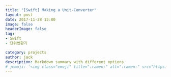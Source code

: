 ```yaml
---
title: "[Swift] Making a Unit-Converter"
layout: post
date: 2017-11-28 15:00
image: false
headerImage: false
tag:
- Swift
- 단위변환기

category: projects
author: jack
description: Markdown summary with different options
# jemoji: '<img class="emoji" title=":ramen:" alt=":ramen:" src="https://assets.github.com/images/icons/emoji/unicode/1f35c.png" height="20" width="20" align="absmiddle">'
---
```

